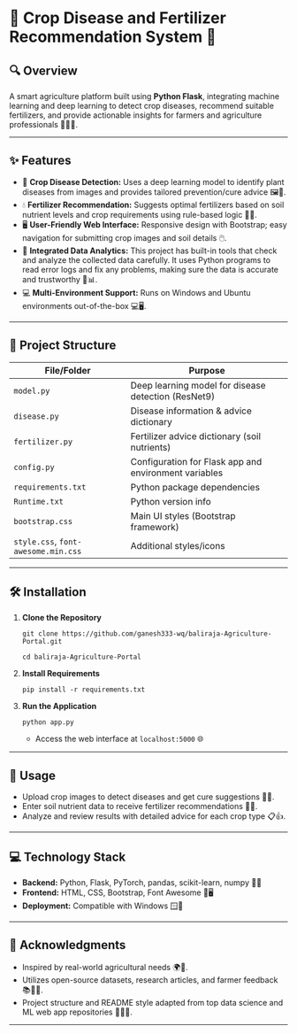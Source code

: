 
# 🌾 Crop Disease and Fertilizer Recommendation System 🌱

## 🔍 Overview

A smart agriculture platform built using **Python Flask**, integrating machine learning and deep learning to detect crop diseases, recommend suitable fertilizers, and provide actionable insights for farmers and agriculture professionals 🧑‍🌾🌿.

***

## ✨ Features

- 🦠 **Crop Disease Detection:** Uses a deep learning model to identify plant diseases from images and provides tailored prevention/cure advice 🖼️🌾.
- 💧 **Fertilizer Recommendation:** Suggests optimal fertilizers based on soil nutrient levels and crop requirements using rule-based logic 🌱🧪.
- 🖥️ **User-Friendly Web Interface:** Responsive design with Bootstrap; easy navigation for submitting crop images and soil details 🖱️.
- 🔧 **Integrated Data Analytics:** This project has built-in tools that check and analyze the collected data carefully. It uses Python programs to read error logs and fix any problems, making sure the data is accurate and trustworthy 🐍📊.
- 💻 **Multi-Environment Support:** Runs on Windows and Ubuntu environments out-of-the-box 💻🖥️.

***

## 📁 Project Structure

| File/Folder         | Purpose                                                       |
|---------------------|--------------------------------------------------------------|
| `model.py`          | Deep learning model for disease detection (ResNet9)           |
| `disease.py`        | Disease information & advice dictionary                       |
| `fertilizer.py`     | Fertilizer advice dictionary (soil nutrients)                 |
| `config.py`         | Configuration for Flask app and environment variables         |
| `requirements.txt`  | Python package dependencies                                   |
| `Runtime.txt`       | Python version info                                           |
| `bootstrap.css`     | Main UI styles (Bootstrap framework)                         |
| `style.css`, `font-awesome.min.css` | Additional styles/icons                     |

***

## 🛠️ Installation

1. **Clone the Repository**  
   ```
   git clone https://github.com/ganesh333-wq/baliraja-Agriculture-Portal.git

   cd baliraja-Agriculture-Portal
   ```

2. **Install Requirements**  
   ```
   pip install -r requirements.txt
   ```

3. **Run the Application**  
   ```
   python app.py
   ```
   - Access the web interface at `localhost:5000` 🌐

***

## 🚀 Usage

- Upload crop images to detect diseases and get cure suggestions 📸🤒.
- Enter soil nutrient data to receive fertilizer recommendations 🌱🧴.
- Analyze and review results with detailed advice for each crop type 📋👍.

***

## 💻 Technology Stack

- **Backend:** Python, Flask, PyTorch, pandas, scikit-learn, numpy 🐍🤖
- **Frontend:** HTML, CSS, Bootstrap, Font Awesome 🎨🖥️
- **Deployment:** Compatible with Windows 🪟🐧

***

## 🙏 Acknowledgments

- Inspired by real-world agricultural needs 🌍🌾.
- Utilizes open-source datasets, research articles, and farmer feedback 📚👩‍🌾.
- Project structure and README style adapted from top data science and ML web app repositories 🧑‍💻📖.

***

